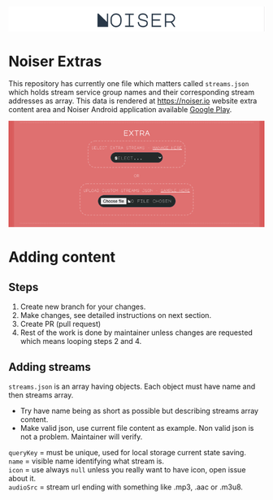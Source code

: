 ![Noiser-Logo](img/noiser_title_logo.png) 

# Noiser Extras

This repository has currently one file which matters called `streams.json` 
which holds stream service group names and their corresponding stream addresses as array. 
This data is rendered at https://noiser.io website extra content area and 
Noiser Android application available 
[Google Play](https://play.google.com/store/apps/details?id=com.nitramite.noiser).


![extra-content](img/noiser_extra_content.png) 


Adding content
============

Steps
-----
1. Create new branch for your changes.
2. Make changes, see detailed instructions on next section.
3. Create PR (pull request)
4. Rest of the work is done by maintainer unless changes are requested which means looping steps 2 and 4.


Adding streams
-----
`streams.json` is an array having objects. Each object must have name and then streams array. 
* Try have name being as short as possible but describing streams array content.
* Make valid json, use current file content as example. Non valid json is not a problem. Maintainer will verify.

`queryKey` = must be unique, used for local storage current state saving.  
`name` = visible name identifying what stream is.  
`icon` = use always `null` unless you really want to have icon, open issue about it.  
`audioSrc` = stream url ending with something like .mp3, .aac or .m3u8.
